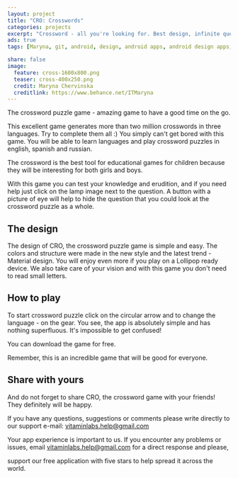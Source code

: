 ```yaml
---
layout: project
title: "CRO: Crosswords"
categories: projects
excerpt: "Crossword - all you're looking for. Best design, infinite questions, super game."
ads: true
tags: [Maryna, git, android, design, android apps, android design apps, design nice apps, best android apps, mobile apps, mobile applications, android developer, Vitaliy, tester, quality assurance, itmaryna, puppy game, cro, cro crosswords, android barcelona, spain apps, spain android, android best developers, free apps]

share: false
image:
  feature: cross-1600x800.png
  teaser: cross-400x250.png
  credit: Maryna Chervinska
  creditlink: https://www.behance.net/ITMaryna
---
```


The crossword puzzle game - amazing game to have a good time on the go.

This excellent game generates more than two million crosswords in three languages. Try to complete them all :) You simply can't get bored with this game. You will be able to learn languages and play crossword puzzles in english, spanish and russian.

The crossword is the best tool for educational games for children because they will be interesting for both girls and boys.

With this game you can test your knowledge and erudition, and if you need help just click on the lamp image next to the question. A button with a picture of eye will help to hide the question that you could look at the crossword puzzle as a whole.

## The design

The design of CRO, the crossword puzzle game is simple and easy. The colors and structure were made in the new style and the latest trend - Material design. You will enjoy even more if you play on a Lollipop ready device. We also take care of your vision and with this game you don't need to read small letters. 

## How to play
To start crossword puzzle click on the circular arrow and to change the language - on the gear. You see, the app is absolutely simple and has nothing superfluous. It's impossible to get confused!

You can download the game for free.

Remember, this is an incredible game that will be good for everyone.

## Share with yours

And do not forget to share CRO, the crossword game with your friends! They definitely will be happy.

If you have any questions, suggestions or comments please write directly to our support e-mail:
vitaminlabs.help@gmail.com

Your app experience is important to us. If you encounter any problems or issues, email vitaminlabs.help@gmail.com for a direct response and please, 

support our free application with five stars to help spread it across the world.
